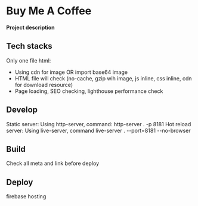 # Buy Me A Coffee

**Project description**

## Tech stacks

Only one file html:

- Using cdn for image OR import base64 image
- HTML file will check (no-cache, gzip wih image, js inline, css inline, cdn
  for download resource)
- Page loading, SEO checking, lighthouse performance check

## Develop

Static server: Using http-server, command: http-server . -p 8181
Hot reload server: Using live-server, command live-server . --port=8181 --no-browser

## Build

Check all meta and link before deploy

## Deploy

firebase hosting
